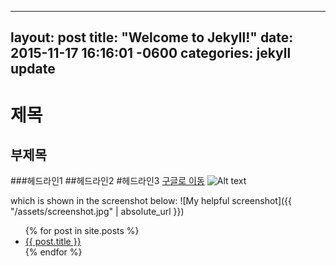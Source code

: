 
---
layout: post
title:  "Welcome to Jekyll!"
date:   2015-11-17 16:16:01 -0600
categories: jekyll update
---


제목
===
부제목
---
###헤드라인1
##헤드라인2
#헤드라인3
[구글로 이동](https://google.com)
![Alt text](/images/logo.png)

which is shown in the screenshot below:
![My helpful screenshot]({{ "/assets/screenshot.jpg" | absolute_url }})

<ul>
  {% for post in site.posts %}
    <li>
      <a href="{{ post.url }}">{{ post.title }}</a>
    </li>
  {% endfor %}
</ul>
